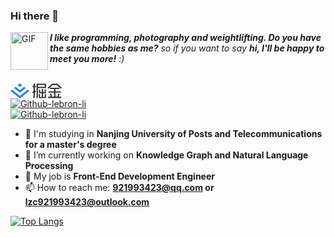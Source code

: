 ### Hi there 👋

<img align="left" alt="GIF" src="https://media.giphy.com/media/LnQjpWaON8nhr21vNW/giphy.gif" width="60" title="Say HI"> <em><b>I like programming, photography and weightlifting. Do you have the same hobbies as me?</b> so if you want to say <b>hi, I'll be happy to meet you more!</b> :)</em>

<br/>

  <a href= "https://imgconvert.csdnimg.cn/aHR0cHM6Ly9tbWJpei5xcGljLmNuL21tYml6X3BuZy9aTmRoV05pYjNJUkIzZk5ldWVGZEQ4YnZ4cXlzbXRtRktUTGdFSXZOMUdnTHhDNXV0Y1VBZVJ0T0lJa0hTZTVnVGowamVtZUVOQTJJMHhiU0xjQ3VrVVEvNjQw?x-oss-process=image/format,png" target="_blank" alt="WeChat" title="WeChat">
    <!-- <img src="https://img.icons8.com/ios-filled/50/000000/weixing.png" width="28px"/> -->
    <svg width="82" height="24" viewBox="0 0 82 24" fill="none" xmlns="http://www.w3.org/2000/svg">
      <g clip-path="url(#clip0)">
      <g clip-path="url(#clip1)">
      <path fill-rule="evenodd" clip-rule="evenodd" d="M38.9416 6.30363V12.0468L40.5851 11.4758V13.812L38.9416 14.383V18.917C38.9416 20.5686 38.5048 22.3503 38.1737 23.4655H36.0101C36.2803 22.6529 36.8796 20.6458 36.8796 18.917V15.0994L35.2524 15.6647V13.3285L36.8796 12.7632V6.30363H35.2524V4.21323H36.8796V0.479248H38.9416V4.21323H40.5831V6.30363H38.9416ZM66.2042 0.530029H67.7582H73.8101H75.3681L75.7033 0.922107C77.4707 3.02673 80.0873 5.15573 81.6272 6.23242V8.79615C80.6703 8.18265 76.5647 5.46451 74.3524 2.64075H73.8101H67.7582H67.222C65.0097 5.46451 60.9041 8.18265 59.9452 8.79615V6.23242C61.4871 5.15573 64.1036 3.02673 65.871 0.922107L66.2042 0.530029ZM63.2401 6.91507H78.3259V9.00141H71.8801V12.7007H80.6907V14.7871H71.8801V21.3123H75.0769L76.3556 16.5037H78.5475L77.2596 21.3123H81.3306V23.3987H60.2377V21.3123H64.3086L63.0188 16.5037H65.2128L66.4915 21.3123H69.6881V14.7871H60.8776V12.7007H69.6881V9.00141H63.2401V6.91507ZM56.9223 0.479248H56.9244V2.56965H56.9223V5.49506H56.9244V7.58546H43.8801V18.9048C43.8876 20.4396 43.7172 21.97 43.3723 23.4655H41.2087C41.6023 21.9776 41.7957 20.4439 41.7836 18.9048V0.479248H43.3601H43.8801H54.8319H56.9223ZM54.8319 5.49506H43.8801V2.56965H54.8319V5.49506ZM50.0558 8.9953H52.008V13.9441H54.5394V9.69418H56.4917V15.746H55.2403V15.7461H52.008V21.6515H54.8319V17.2858H56.7842V23.4554H54.8319V23.4534H47.2585V23.4554H45.3063V17.2858H47.2585V21.6515H50.0558V15.7461H46.5679V15.746H45.6232V9.69418H47.5754V13.9441H50.0558V8.9953Z" fill="#323232"/>
      <path fill-rule="evenodd" clip-rule="evenodd" d="M15.0737 5.80396H15.0757L18.706 2.91722L15.0757 0.00406298L15.0717 0L11.4475 2.91112L15.0717 5.80193L15.0737 5.80396ZM15.0757 14.9111L15.0778 14.9091L24.4429 7.52057L21.9036 5.48096L15.0778 10.8664L15.0757 10.8685L15.0737 10.8705L8.2479 5.48502L5.71057 7.52463L15.0737 14.9132L15.0757 14.9111ZM15.0716 19.9614L15.0757 19.9593L27.614 10.066L30.1534 12.1056L24.449 16.6053L15.0757 24L0.243779 12.3047L0 12.1117L2.53936 10.0721L15.0716 19.9614Z" fill="#1E80FF"/>
      </g>
      </g>
      <defs>
      <clipPath id="clip0">
      <rect width="81.6211" height="24" fill="white"/>
      </clipPath>
      <clipPath id="clip1">
      <rect width="81.6211" height="24" fill="white"/>
      </clipPath>
      </defs>
    </svg>
  </a>

<br/>

<a href="https://github.com/lebron-li">
  <img alt="Github-lebron-li" src="https://img.shields.io/static/v1?logo=github&logoColor=rgb(255,255,255)&label=&message=github&color=rgb(24,23,23)&style=for-the-badge" />
</a>

<br/>

<a href="https://juejin.cn/user/1355016376951341">
  <img alt="Github-lebron-li" src="https://img.shields.io/badge/Personal%20Blog-%E6%8E%98%E9%87%91-blue" />
</a>

<br/>

- 🏫 I'm studying in **Nanjing University of Posts and Telecommunications for a master's degree**
- 🔭 I’m currently working on **Knowledge Graph and Natural Language Processing**
- 🌱 My job is **Front-End Development Engineer**
- 📫 How to reach me: **921993423@qq.com or lzc921993423@outlook.com**



[![Top Langs](https://github-readme-stats.vercel.app/api/top-langs/?username=lebron-li&layout=compact&hide=HTML)](https://github.com/anuraghazra/github-readme-stats)
